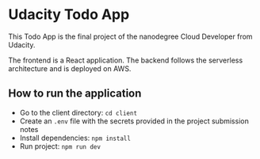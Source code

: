 # Udacity Todo App

This Todo App is the final project of the nanodegree Cloud Developer from Udacity.

The frontend is a React application.
The backend follows the serverless architecture and is deployed on AWS.

## How to run the application

- Go to the client directory: `cd client`
- Create an `.env` file with the secrets provided in the project submission notes
- Install dependencies: `npm install`
- Run project: `npm run dev`